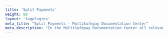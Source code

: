 ```yaml
---
title: 'Split Payments'
weight: 80
layout: 'faqplugins'
meta_title: "Split Payments - MultiSafepay Documentation Center"
meta_description: "In the MultiSafepay Documentation Center all relevant information regarding our Plugins and API. As well as Support pages for Payment Method, Tools and General Questions. You can also find the contact details of our Support Team and Integration Team."
---
```

